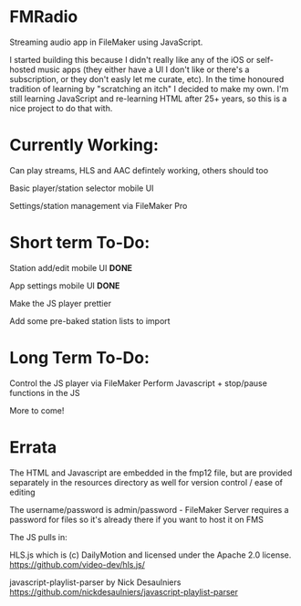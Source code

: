 # FMRadio
Streaming audio app in FileMaker using JavaScript.

I started building this because I didn't really like any of the iOS or self-hosted music apps (they either have a UI I don't like or there's a subscription, or they don't easly let me curate, etc). In the time honoured tradition of learning by "scratching an itch" I decided to make my own. I'm still learning JavaScript and re-learning HTML after 25+ years, so this is a nice project to do that with.

# Currently Working:
Can play streams, HLS and AAC defintely working, others should too

Basic player/station selector mobile UI

Settings/station management via FileMaker Pro


# Short term To-Do:
Station add/edit mobile UI **DONE**

App settings mobile UI **DONE**

Make the JS player prettier

Add some pre-baked station lists to import


# Long Term To-Do:
Control the JS player via FileMaker Perform Javascript + stop/pause functions in the JS

More to come!

# Errata
The HTML and Javascript are embedded in the fmp12 file, but are provided separately in the resources directory as well for version control / ease of editing

The username/password is admin/password - FileMaker Server requires a password for files so it's already there if you want to host it on FMS

The JS pulls in:

HLS.js which is (c) DailyMotion and licensed under the Apache 2.0 license. https://github.com/video-dev/hls.js/

javascript-playlist-parser by Nick Desaulniers https://github.com/nickdesaulniers/javascript-playlist-parser
